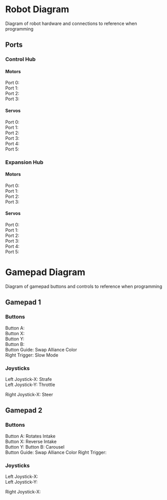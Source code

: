 # Robot Diagram

Diagram of robot hardware and connections to reference when programming

## Ports

### Control Hub

#### Motors
Port 0:  
Port 1:  
Port 2:   
Port 3:  

#### Servos
Port 0:  
Port 1:  
Port 2:  
Port 3:  
Port 4:  
Port 5:  

### Expansion Hub

#### Motors
Port 0:  
Port 1:  
Port 2:  
Port 3:  

#### Servos
Port 0:  
Port 1:  
Port 2:  
Port 3:  
Port 4:  
Port 5:  

# Gamepad Diagram

Diagram of gamepad buttons and controls to reference when programming

## Gamepad 1
### Buttons
Button A:  
Button X:  
Button Y:  
Button B:  
Button Guide: Swap Alliance Color  
Right Trigger: Slow Mode  

### Joysticks
Left Joystick-X: Strafe  
Left Joystick-Y: Throttle

Right Joystick-X: Steer  


## Gamepad 2
### Buttons
Button A: Rotates Intake  
Button X: Reverse Intake  
Button Y: 
Button B: Carousel     
Button Guide: Swap Alliance Color
Right Trigger: 

### Joysticks
Left Joystick-X:   
Left Joystick-Y: 

Right Joystick-X: 









